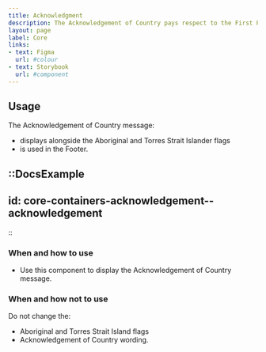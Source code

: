 ```yaml
---
title: Acknowledgment
description: The Acknowledgement of Country pays respect to the First Peoples of Victoria.
layout: page
label: Core
links:
- text: Figma
  url: #colour
- text: Storybook
  url: #component
---
```


## Usage

The Acknowledgement of Country message:

- displays alongside the Aboriginal and Torres Strait Islander flags
- is used in the Footer.

::DocsExample
---
id: core-containers-acknowledgement--acknowledgement
---
::

### When and how to use
- Use this component to display the Acknowledgement of Country message.

### When and how not to use
Do not change the:

- Aboriginal and Torres Strait Island flags
- Acknowledgement of Country wording.
